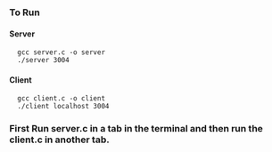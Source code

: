 ### To Run 
#### Server 
      gcc server.c -o server
      ./server 3004

#### Client
      gcc client.c -o client
      ./client localhost 3004

### First Run server.c in a tab in the terminal and then run the client.c in another tab.

